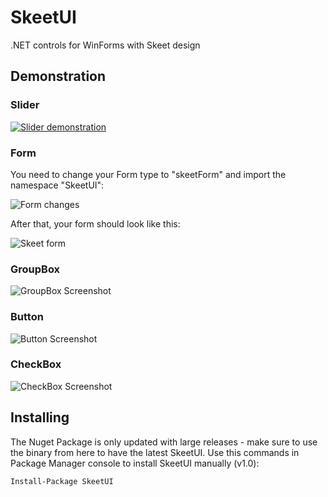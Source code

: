 # SkeetUI
.NET controls for WinForms with Skeet design

## Demonstration
### Slider
[![Slider demonstration](https://cdn.discordapp.com/attachments/526397277808623616/625898518279880734/skeetslider.gif)](https://streamable.com/s/iliy0/tnbia)

### Form
You need to change your Form type to "skeetForm" and import the namespace "SkeetUI":

![Form changes](https://i.imgur.com/HtpbxGp.png)


After that, your form should look like this:

![Skeet form](https://i.imgur.com/yNQ8QkU.png)

### GroupBox
![GroupBox Screenshot](https://i.imgur.com/ayXh2wo.png)

### Button
![Button Screenshot](https://i.imgur.com/9KcWTgA.png)

### CheckBox
![CheckBox Screenshot](https://i.imgur.com/7xPBJ0p.png)

## Installing
The Nuget Package is only updated with large releases - make sure to use the binary from here to have the latest SkeetUI.
Use this commands in Package Manager console to install SkeetUI manually (v1.0):
```
Install-Package SkeetUI
```

